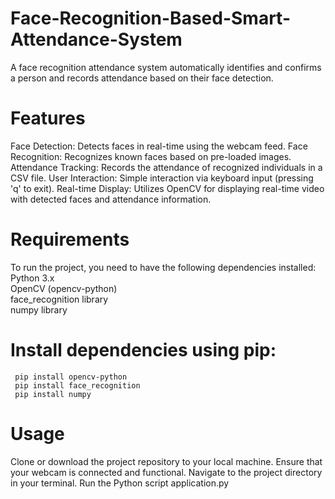 # Face-Recognition-Based-Smart-Attendance-System
A face recognition attendance system automatically identifies and confirms a person and records attendance based on their face detection.


# Features
Face Detection: Detects faces in real-time using the webcam feed.
Face Recognition: Recognizes known faces based on pre-loaded images.
Attendance Tracking: Records the attendance of recognized individuals in a CSV file.
User Interaction: Simple interaction via keyboard input (pressing 'q' to exit).
Real-time Display: Utilizes OpenCV for displaying real-time video with detected faces and attendance information.

# Requirements
  To run the project, you need to have the following dependencies installed:
  <br>Python 3.x<br>
  OpenCV (opencv-python)<br>
  face_recognition library<br>
  numpy library

# Install dependencies using pip:
     pip install opencv-python
     pip install face_recognition
     pip install numpy

# Usage
Clone or download the project repository to your local machine.
Ensure that your webcam is connected and functional.
Navigate to the project directory in your terminal.
Run the Python script application.py
